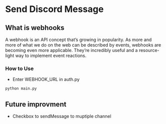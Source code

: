 # Send Discord Message

## What is webhooks

A webhook is an API concept that’s growing in popularity. As more and more of what we do on the web can be described by events, webhooks are becoming even more applicable. They’re incredibly useful and a resource-light way to implement event reactions.


### How to Use

- Enter WEBHOOK_URL in auth.py

```bash
python main.py
```

## Future improvment

- Checkbox to sendMessage to muptiple channel

